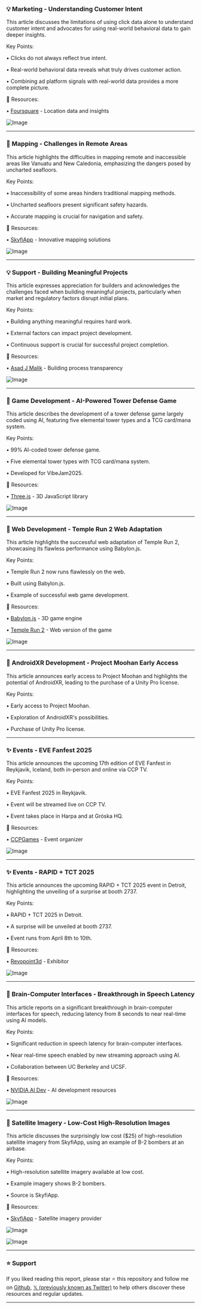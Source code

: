 ### 💡 Marketing - Understanding Customer Intent

This article discusses the limitations of using click data alone to understand customer intent and advocates for using real-world behavioral data to gain deeper insights.

Key Points:

• Clicks do not always reflect true intent.


• Real-world behavioral data reveals what truly drives customer action.


• Combining ad platform signals with real-world data provides a more complete picture.



🔗 Resources:

• [Foursquare](https://x.com/Foursquare) - Location data and insights


![Image](https://pbs.twimg.com/media/GntlNAOWQAA91bW?format=jpg&name=small)

---
### 🤖 Mapping - Challenges in Remote Areas

This article highlights the difficulties in mapping remote and inaccessible areas like Vanuatu and New Caledonia, emphasizing the dangers posed by uncharted seafloors.

Key Points:

• Inaccessibility of some areas hinders traditional mapping methods.


• Uncharted seafloors present significant safety hazards.


• Accurate mapping is crucial for navigation and safety.



🔗 Resources:

• [SkyfiApp](https://x.com/SkyfiApp) - Innovative mapping solutions


![Image](https://pbs.twimg.com/media/Gnovbn9W8AAjIeu?format=jpg&name=small)

---
### 💡 Support - Building Meaningful Projects

This article expresses appreciation for builders and acknowledges the challenges faced when building meaningful projects, particularly when market and regulatory factors disrupt initial plans.

Key Points:

• Building anything meaningful requires hard work.


• External factors can impact project development.


• Continuous support is crucial for successful project completion.



🔗 Resources:

• [Asad J Malik](https://x.com/AsadJMalik) - Building process transparency


![Image](https://pbs.twimg.com/media/GnisGknb0AAf6Lq?format=jpg&name=small)

---
### 🤖 Game Development - AI-Powered Tower Defense Game

This article describes the development of a tower defense game largely coded using AI, featuring five elemental tower types and a TCG card/mana system.

Key Points:

• 99% AI-coded tower defense game.


• Five elemental tower types with TCG card/mana system.


• Developed for VibeJam2025.



🔗 Resources:

• [Three.js](https://x.com/threejs) - 3D JavaScript library


![Image](https://pbs.twimg.com/ext_tw_video_thumb/1907209967188221952/pu/img/w2dvPDfpZzwvo3wX.jpg)

---
### 🚀 Web Development - Temple Run 2 Web Adaptation

This article highlights the successful web adaptation of Temple Run 2, showcasing its flawless performance using Babylon.js.

Key Points:

• Temple Run 2 now runs flawlessly on the web.


• Built using Babylon.js.


• Example of successful web game development.



🔗 Resources:

• [Babylon.js](https://x.com/babylonjs) - 3D game engine


• [Temple Run 2](https://poki.com/en/g/temple-run-2) - Web version of the game


![Image](https://pbs.twimg.com/media/GndvxnJW4AAqLKG?format=jpg&name=small)

---
### 🚀  AndroidXR Development - Project Moohan Early Access

This article announces early access to Project Moohan and highlights the potential of AndroidXR, leading to the purchase of a Unity Pro license.

Key Points:

• Early access to Project Moohan.


• Exploration of AndroidXR's possibilities.


• Purchase of Unity Pro license.



---
### ✨ Events - EVE Fanfest 2025

This article announces the upcoming 17th edition of EVE Fanfest in Reykjavik, Iceland, both in-person and online via CCP TV.

Key Points:

• EVE Fanfest 2025 in Reykjavik.


• Event will be streamed live on CCP TV.


• Event takes place in Harpa and at Gróska HQ.



🔗 Resources:

• [CCPGames](https://x.com/CCPGames) - Event organizer


![Image](https://pbs.twimg.com/media/GncP_hUWMAAc2EY?format=jpg&name=small)

---
### ✨ Events - RAPID + TCT 2025

This article announces the upcoming RAPID + TCT 2025 event in Detroit, highlighting the unveiling of a surprise at booth 2737.

Key Points:

• RAPID + TCT 2025 in Detroit.


•  A surprise will be unveiled at booth 2737.


• Event runs from April 8th to 10th.



🔗 Resources:

• [Revopoint3d](https://x.com/Revopoint3d) - Exhibitor


![Image](https://pbs.twimg.com/media/GncPkjvWEAA1rHY?format=jpg&name=small)

---
### 🤖  Brain-Computer Interfaces - Breakthrough in Speech Latency

This article reports on a significant breakthrough in brain-computer interfaces for speech, reducing latency from 8 seconds to near real-time using AI models.

Key Points:

• Significant reduction in speech latency for brain-computer interfaces.


• Near real-time speech enabled by new streaming approach using AI.


• Collaboration between UC Berkeley and UCSF.



🔗 Resources:

• [NVIDIA AI Dev](https://x.com/NVIDIAAIDev) - AI development resources


![Image](https://pbs.twimg.com/ext_tw_video_thumb/1906773099657220096/pu/img/z-sMdAhZUQhSVuwT.jpg)

---
### 🤖 Satellite Imagery - Low-Cost High-Resolution Images

This article discusses the surprisingly low cost ($25) of high-resolution satellite imagery from SkyfiApp, using an example of B-2 bombers at an airbase.

Key Points:

• High-resolution satellite imagery available at low cost.


• Example imagery shows B-2 bombers.


• Source is SkyfiApp.



🔗 Resources:

• [SkyfiApp](https://x.com/SkyfiApp) - Satellite imagery provider


![Image](https://pbs.twimg.com/media/GnY7XoeXkAArAKi?format=jpg&name=small)

![Image](https://pbs.twimg.com/media/GnWW4JtXQAAFBVI?format=jpg&name=240x240)


---

### ⭐️ Support

If you liked reading this report, please star ⭐️ this repository and follow me on [Github](https://github.com/Drix10), [𝕏 (previously known as Twitter)](https://x.com/DRIX_10_) to help others discover these resources and regular updates.

---